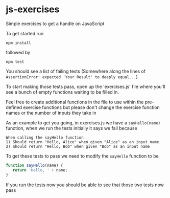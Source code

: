 # js-exercises
Simple exercises to get a handle on JavaScript

To get started run
```
npm install
```
followed by
```
npm test
```

You should see a list of failing tests (Somewhere along the lines of `AssertionError: expected 'Your Result' to deeply equal...`)

To start making those tests pass, open up the 'exercises.js' file where you'll see a bunch of empty functions waiting to be filled in. 

Feel free to create additional functions in the file to use within the pre-defined exercise functions but please don't change the exercise function names or the number of inputs they take in

As an example to get you going, in exercises.js we have a `sayHello(name)` function, when we run the tests initially it says we fail because
```
When calling the sayHello function
1) Should return "Hello, Alice" when given "Alice" as an input name
2) Should return "Hello, Bob" when given "Bob" as an input name
```
To get these tests to pass we need to modify the `sayHello` function to be
```javascript
function sayHello(name) {
   return 'Hello, ' + name;
}
```
If you run the tests now you should be able to see that those two tests now pass
